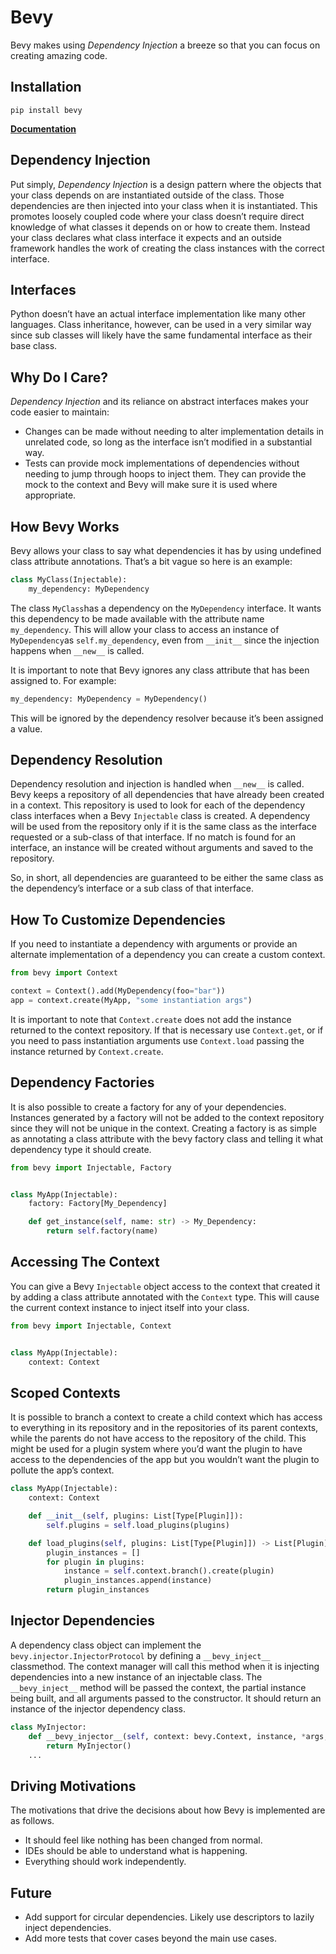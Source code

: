 # Bevy
Bevy makes using *Dependency Injection* a breeze so that you can focus on creating amazing code.

## Installation
```shell script
pip install bevy
```

**[Documentation](docs/documentation.md)**

## Dependency Injection
Put simply, *Dependency Injection* is a design pattern where the objects that your class depends on are instantiated outside of the class. Those dependencies are then injected into your class when it is instantiated.
This promotes loosely coupled code where your class doesn’t require direct knowledge of what classes it depends on or how to create them. Instead your class declares what class interface it expects and an outside framework handles the work of creating the class instances with the correct interface.
## Interfaces
Python doesn’t have an actual interface implementation like many other languages. Class inheritance, however, can be used in a very similar way since sub classes will likely have the same fundamental interface as their base class. 
## Why Do I Care?
*Dependency Injection* and its reliance on abstract interfaces makes your code easier to maintain:
- Changes can be made without needing to alter implementation details in unrelated code, so long as the interface isn’t modified in a substantial way.
- Tests can provide mock implementations of dependencies without needing to jump through hoops to inject them. They can provide the mock to the context and Bevy will make sure it is used where appropriate.
## How Bevy Works
Bevy allows your class to say what dependencies it has by using undefined class attribute annotations. That’s a bit vague so here is an example:
```py
class MyClass(Injectable):
    my_dependency: MyDependency
```
The class `MyClass`has a dependency on the `MyDependency` interface. It wants this dependency to be made available with the attribute name `my_dependency`. This will allow your class to access an instance of `MyDependency`as `self.my_dependency`, even from `__init__` since the injection happens when `__new__` is called.

It is important to note that Bevy ignores any class attribute that has been assigned to. For example:
```py
my_dependency: MyDependency = MyDependency()
```
This will be ignored by the dependency resolver because it’s been assigned a value.
## Dependency Resolution
Dependency resolution and injection is handled when `__new__` is called. Bevy keeps a repository of all dependencies that have already been created in a context. This repository is used to look for each of the dependency class interfaces when a Bevy `Injectable` class is created. A dependency will be used from the repository only if it is the same class as the interface requested or a sub-class of that interface. If no match is found for an interface, an instance will be created without arguments and saved to the repository.

So, in short, all dependencies are guaranteed to be either the same class as the dependency’s interface or a sub class of that interface.
## How To Customize Dependencies
If you need to instantiate a dependency with arguments or provide an alternate implementation of a dependency you can create a custom context.

```py
from bevy import Context

context = Context().add(MyDependency(foo="bar"))
app = context.create(MyApp, "some instantiation args")
```
It is important to note that `Context.create` does not add the instance returned to the context repository. If that is necessary use `Context.get`, or if you need to pass instantiation arguments use `Context.load` passing the instance returned by `Context.create`.
## Dependency Factories
It is also possible to create a factory for any of your dependencies. Instances generated by a factory will not be added to the context repository since they will not be unique in the context. Creating a factory is as simple as annotating a class attribute with the bevy factory class and telling it what dependency type it should create.

```py
from bevy import Injectable, Factory


class MyApp(Injectable):
    factory: Factory[My_Dependency]

    def get_instance(self, name: str) -> My_Dependency:
        return self.factory(name)
```
## Accessing The Context
You can give a Bevy `Injectable` object access to the context that created it by adding a class attribute annotated with the `Context` type. This will cause the current context instance to inject itself into your class.

```py
from bevy import Injectable, Context


class MyApp(Injectable):
    context: Context
```
## Scoped Contexts
It is possible to branch a context to create a child context which has access to everything in its repository and in the repositories of its parent contexts, while the parents do not have access to the repository of the child. This might be used for a plugin system where you’d want the plugin to have access to the dependencies of the app but you wouldn’t want the plugin to pollute the app’s context.
```py
class MyApp(Injectable):
    context: Context

    def __init__(self, plugins: List[Type[Plugin]]):
        self.plugins = self.load_plugins(plugins)

    def load_plugins(self, plugins: List[Type[Plugin]]) -> List[Plugin]:
        plugin_instances = []
        for plugin in plugins:
            instance = self.context.branch().create(plugin)
            plugin_instances.append(instance)
        return plugin_instances
```
## Injector Dependencies

A dependency class object can implement the `bevy.injector.InjectorProtocol` by defining a `__bevy_inject__` 
classmethod. The context manager will call this method when it is injecting dependencies into a new instance of an
injectable class.  The `__bevy_inject__` method will be passed the context, the partial instance being built, and all
arguments passed to the constructor. It should return an instance of the injector dependency class.
```py
class MyInjector:
    def __bevy_injector__(self, context: bevy.Context, instance, *args, **kwargs):
        return MyInjector()
    ...
```

## Driving Motivations
The motivations that drive the decisions about how Bevy is implemented are as follows.
- It should feel like nothing has been changed from normal.
- IDEs should be able to understand what is happening.
- Everything should work independently.

## Future
- Add support for circular dependencies. Likely use descriptors to lazily inject dependencies.
- Add more tests that cover cases beyond the main use cases.
